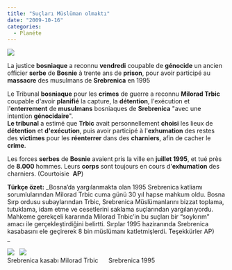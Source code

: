 ```yaml
---
title: "Suçları Müslüman olmaktı"
date: "2009-10-16"
categories: 
  - Planéte
---
```


![](/uploads/image/serebranica.jpg)

La justice **bosniaque** a reconnu **vendredi** coupable de **génocide** un ancien officier **serbe** de **Bosnie** à trente ans de **prison**, pour avoir participé au **massacre** des musulmans de **Srebrenica** en 1995   
  
Le Tribunal **bosniaque** pour les **crimes** de guerre a reconnu **Milorad Trbic** coupable d'avoir **planifié** la capture, la **détention**, l'exécution et l'**enterrement** de **musulmans** bosniaques de **Srebrenica** "avec une intention **génocidaire**".  
**Le tribunal** a estimé que **Trbic** avait personnellement **choisi** les lieux de **détention** et **d'exécution**, puis avoir participé à l'**exhumation** des restes des **victimes** pour les **réenterrer** dans des **charniers**, afin de cacher le **crime**.  
  
Les forces **serbes** de **Bosnie** avaient pris la ville en **juillet 1995**, et tué près de **8.000** hommes. Leurs **corps** sont toujours en cours d'**exhumation** des charniers. (Courtoisie  **AP**)

**Türkçe özet:** _Bosna’da yargılanmakta olan 1995 Srebrenica katliamı sorumlularından Milorad Trbic cuma günü 30 yıl hapse mahkum oldu. Bosna Sırp ordusu subaylarından Trbic, Srebrenica Müslümanlarını bizzat toplama, tutuklama, idam etme ve cesetlerini saklama suçlarından yargılanıyordu. Mahkeme gerekçeli kararında Milorad Trıbic’in bu suçları bir “soykırım” amacı ile gerçekleştirdiğini belirtti. Sırplar 1995 haziranında Srebrenica kasabasını ele geçirerek 8 bin müslümanı katletmişlerdi. Teşekkürler AP)  
_

![](/uploads/image/Milorad_Trbic_.jpg)   ![](/uploads/image/sereb.jpg)  
Srebrenica kasabı Milorad Trbic      Srebrenica 1995
